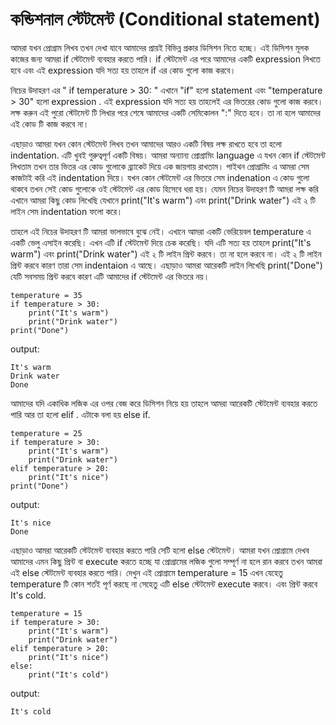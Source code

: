 # কন্ডিশনাল স্টেটমেন্ট (Conditional statement)

আমরা যখন প্রোগ্রাম লিখব তখন দেখা যাবে আমাদের প্রায়ই বিভিন্ন প্রকার ডিসিশন নিতে হচ্ছে। এই ডিসিশন মূলক কাজের জন্য আমরা if স্টেটমেন্ট ব্যবহার করতে পারি। if স্টেটমেন্ট এর পরে আমাদের একটি expression লিখতে হবে এবং এই expression যদি সত্য হয় তাহলে if এর কোড গুলো কাজ করবে। 

নিচের উদাহরণ এর " if temperature > 30: " এখানে "if" হলো statement এবং "temperature > 30" হলো expression . এই expression যদি সত্য হয় তাহলেই এর ভিতরের কোড গুলো কাজ করবে। লক্ষ করুন এই পুরো স্টেটমেন্ট টি লিখার পরে শেষে আমাদের একটি সেমিকোলন ":" দিতে হবে। তা না হলে আমাদের এই কোড টি কাজ করবে না। 

এছাড়াও আমরা যখন কোন স্টেটমেন্ট লিখব তখন আমাদের আরও একটি বিষয় লক্ষ রাখতে হবে তা হলো indentation. এটি খুবই গুরুত্বপূর্ণ একটি বিষয়। আমরা অন্যান্য প্রোগ্রামিং language এ যখন কোন if স্টেটমেন্ট লিখতাম তখন তার ভিতর এর কোড গুলোকে ব্র্যাকেট দিয়ে এক জায়গায় রাখতাম। পাইথন প্রোগ্রামিং এ আমরা সেম কাজটাই করি এই indentation দিয়ে। যখন কোন স্টেটমেন্ট এর ভিতরে সেম indenation এ কোড গুলো থাকবে তখন সেই কোড গুলোকে ওই স্টেটমেন্ট এর কোড হিসেবে ধরা হয়। যেমন নিচের উদাহরণ টি আমরা লক্ষ করি এখানে আমরা কিছু কোড লিখেছি যেখানে print("It's warm") এবং print("Drink water") এই ২ টি লাইন সেম indentation ফলো করে। 

তাহলে এই নিচের উদাহরণ টি আমরা ভালভাবে বুঝে নেই। এখানে আমরা একটি ভেরিয়েবল temperature এ একটি ভেলু এসাইন করেছি। এখন এটি if স্টেটমেন্ট দিয়ে চেক করেছি। যদি এটি সত্য হয় তাহলে  print("It's warm") এবং print("Drink water") এই ২ টি লাইন প্রিন্ট করবে। তা না হলে করবে না। এই ২ টি লাইন প্রিন্ট করবে কারণ তারা সেম indentaion এ আছে। এছাড়াও আমরা আরেকটি লাইন লিখেছি print("Done") যেটি সবসময় প্রিন্ট করবে কারণ এটি আমাদের if স্টেটমেন্ট এর ভিতরে নয়। 

```
temperature = 35
if temperature > 30:
    print("It's warm")
    print("Drink water")
print("Done")
```

output:
```
It's warm
Drink water
Done
```


আমাদের যদি একাধিক লজিক এর ওপর বেজ করে ডিসিশন নিয়ে হয় তাহলে আমরা আরেকটি স্টেটমেন্ট ব্যবহার করতে পারি আর তা হলো elif . এটাকে বলা হয় else if.  
```
temperature = 25
if temperature > 30:
    print("It's warm")
    print("Drink water")
elif temperature > 20:
    print("It's nice")
print("Done")
```

output:
```
It's nice
Done
```

এছাড়াও আমরা আরেকটি স্টেটমেন্ট ব্যবহার করতে পারি সেটি হলো else স্টেটমেন্ট। আমরা যখন প্রোগ্রামে দেখব আমাদের এমন কিছু প্রিন্ট বা execute করতে হচ্ছে যা প্রোগ্রামের লজিক গুলো সম্পূর্ণ না হলে রান করবে তখন আমরা এই else স্টেটমেন্ট ব্যবহার করতে পারি। দেখুন এই প্রোগ্রামে temperature = 15 এখন যেহেতু temperature টি কোন শর্তই পূর্ণ করছে না সেহেতু এটি else স্টেটমেন্ট execute করবে। এবং প্রিন্ট করবে It's cold. 
```
temperature = 15
if temperature > 30:
    print("It's warm")
    print("Drink water")
elif temperature > 20:
    print("It's nice")
else:
    print("It's cold")
```

output:
```
It's cold
```